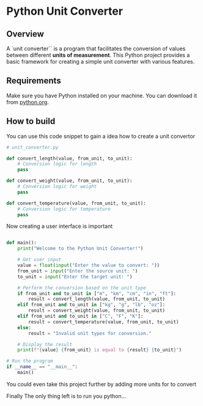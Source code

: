 # Python Unit Converter
## Overview
A `unit converter`` is a program that facilitates the conversion of values between different **units of measurement**. This Python project provides a basic framework for creating a simple unit converter with various features.

## Requirements

Make sure you have Python installed on your machine. You can download it from [python.org](https://www.python.org/downloads/).

## How to build

You can use this code snippet to gain a idea how to create a unit convertor

```python
# unit_converter.py

def convert_length(value, from_unit, to_unit):
    # Conversion logic for length
    pass

def convert_weight(value, from_unit, to_unit):
    # Conversion logic for weight
    pass

def convert_temperature(value, from_unit, to_unit):
    # Conversion logic for temperature
    pass

```

Now creating a user interface is important

```Python

def main():
    print("Welcome to the Python Unit Converter!")

    # Get user input
    value = float(input("Enter the value to convert: "))
    from_unit = input("Enter the source unit: ")
    to_unit = input("Enter the target unit: ")

    # Perform the conversion based on the unit type
    if from_unit and to_unit in ["m", "km", "cm", "in", "ft"]:
        result = convert_length(value, from_unit, to_unit)
    elif from_unit and to_unit in ["kg", "g", "lb", "oz"]:
        result = convert_weight(value, from_unit, to_unit)
    elif from_unit and to_unit in ["C", "F", "K"]:
        result = convert_temperature(value, from_unit, to_unit)
    else:
        result = "Invalid unit types for conversion."

    # Display the result
    print(f"{value} {from_unit} is equal to {result} {to_unit}")

# Run the program
if __name__ == "__main__":
    main()

```

You could even take this project further by adding more units for to convert


Finally The only thing left is to run you python...
